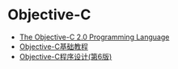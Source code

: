 # Objective-C


* <a href="https://sn9.us/file/632278-421973508" title="The Objective-C 2.0 Programming Language">The Objective-C 2.0 Programming Language</a>
* <a href="https://sn9.us/file/632278-421973538" title="Objective-C基础教程" target="_blank">Objective-C基础教程</a>
* <a href="https://sn9.us/file/632278-421973733" title="Objective-C程序设计(第6版)" target="_blank">Objective-C程序设计(第6版)</a>